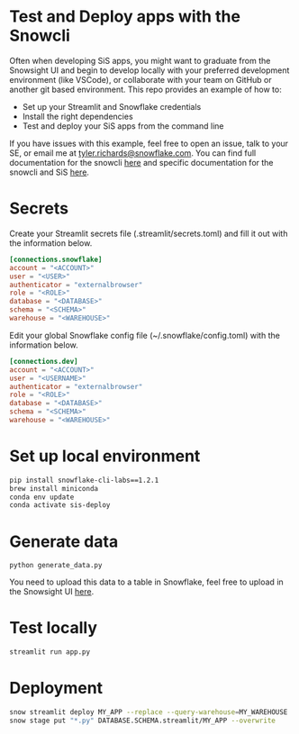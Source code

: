 # Test and Deploy apps with the Snowcli

Often when developing SiS apps, you might want to graduate from the Snowsight UI and begin to develop locally with your preferred development environment (like VSCode), or collaborate with your team on GitHub or another git based environment. This repo provides an example of how to:
- Set up your Streamlit and Snowflake credentials
- Install the right dependencies
- Test and deploy your SiS apps from the command line

If you have issues with this example, feel free to open an issue, talk to your SE, or email me at tyler.richards@snowflake.com. You can find full documentation for the snowcli [here](https://github.com/Snowflake-Labs/snowcli) and specific documentation for the snowcli and SiS [here](https://docs.snowflake.com/LIMITEDACCESS/snowcli/streamlit-apps/overview).

# Secrets

Create your Streamlit secrets file (.streamlit/secrets.toml) and fill it out with the information below.

```toml
[connections.snowflake]
account = "<ACCOUNT>"
user = "<USER>"
authenticator = "externalbrowser"
role = "<ROLE>"
database = "<DATABASE>"
schema = "<SCHEMA>"
warehouse = "<WAREHOUSE>"
```

Edit your global Snowflake config file (~/.snowflake/config.toml) with the information below.

```toml
[connections.dev]
account = "<ACCOUNT>"
user = "<USERNAME>"
authenticator = "externalbrowser"
role = "<ROLE>"
database = "<DATABASE>"
schema = "<SCHEMA>"
warehouse = "<WAREHOUSE>"
```

# Set up local environment

```sh
pip install snowflake-cli-labs==1.2.1
brew install miniconda
conda env update
conda activate sis-deploy
```

# Generate data

`python generate_data.py`

You need to upload this data to a table in Snowflake, feel free to upload in the Snowsight UI [here](https://docs.snowflake.com/en/user-guide/data-load-web-ui).

# Test locally

```sh
streamlit run app.py
```

# Deployment

```sh
snow streamlit deploy MY_APP --replace --query-warehouse=MY_WAREHOUSE
snow stage put "*.py" DATABASE.SCHEMA.streamlit/MY_APP --overwrite
```
